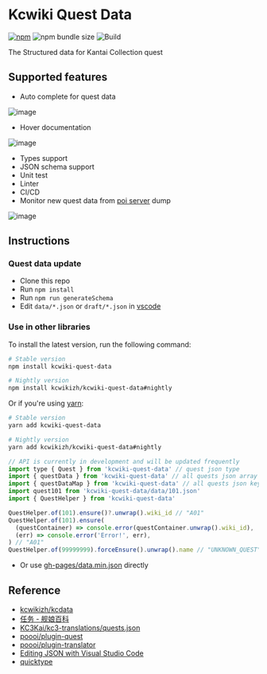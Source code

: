 # Kcwiki Quest Data

[![npm](https://img.shields.io/npm/v/kcwiki-quest-data)](https://www.npmjs.com/package/kcwiki-quest-data)
![npm bundle size](https://img.shields.io/bundlephobia/minzip/kcwiki-quest-data)
![Build](https://github.com/kcwikizh/kcwiki-quest-data/workflows/Build%20and%20deploy/badge.svg)

The Structured data for Kantai Collection quest

## Supported features

- Auto complete for quest data

![image](https://user-images.githubusercontent.com/18554747/79259047-08d52700-7ec7-11ea-8a0c-729392866905.png)

- Hover documentation

![image](https://user-images.githubusercontent.com/18554747/79258575-4c7b6100-7ec6-11ea-880f-48ce728e6063.png)

- Types support
- JSON schema support
- Unit test
- Linter
- CI/CD
- Monitor new quest data from [poi server](https://github.com/poooi/poi-server) dump

![image](https://user-images.githubusercontent.com/18554747/81589987-1661cc00-93f5-11ea-8dd2-aaadfc3a524d.png)

## Instructions

### Quest data update

- Clone this repo
- Run `npm install`
- Run `npm run generateSchema`
- Edit `data/*.json` or `draft/*.json` in [vscode](https://code.visualstudio.com/)

### Use in other libraries

To install the latest version, run the following command:

```sh
# Stable version
npm install kcwiki-quest-data

# Nightly version
npm install kcwikizh/kcwiki-quest-data#nightly
```

Or if you're using [yarn](https://classic.yarnpkg.com/en/docs/install/):

```sh
# Stable version
yarn add kcwiki-quest-data

# Nightly version
yarn add kcwikizh/kcwiki-quest-data#nightly
```

```js
// API is currently in development and will be updated frequently
import type { Quest } from 'kcwiki-quest-data' // quest json type
import { questData } from 'kcwiki-quest-data' // all quests json array
import { questDataMap } from 'kcwiki-quest-data' // all quests json keyBy game_id
import quest101 from 'kcwiki-quest-data/data/101.json'
import { QuestHelper } from 'kcwiki-quest-data'

QuestHelper.of(101).ensure()?.unwrap().wiki_id // "A01"
QuestHelper.of(101).ensure(
  (questContainer) => console.error(questContainer.unwrap().wiki_id),
  (err) => console.error('Error!', err),
) // "A01"
QuestHelper.of(99999999).forceEnsure().unwrap().name // "UNKNOWN_QUEST"
```

- Or use [gh-pages/data.min.json](https://github.com/kcwikizh/kcwiki-quest-data/tree/gh-pages) directly

## Reference

- [kcwikizh/kcdata](https://github.com/kcwikizh/kcdata)
- [任务 - 舰娘百科](https://zh.kcwiki.org/wiki/%E4%BB%BB%E5%8A%A1)
- [KC3Kai/kc3-translations/quests.json](https://github.com/KC3Kai/kc3-translations/blob/master/data/jp/quests.json)
- [poooi/plugin-quest](https://github.com/poooi/plugin-quest)
- [poooi/plugin-translator](https://github.com/poooi/plugin-translator)
- [Editing JSON with Visual Studio Code](https://code.visualstudio.com/docs/languages/json)
- [quicktype](https://github.com/quicktype/quicktype)
